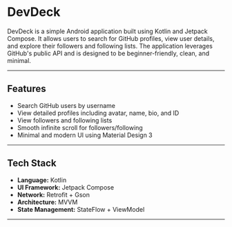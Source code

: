 # DevDeck

DevDeck is a simple Android application built using Kotlin and Jetpack Compose. It allows users to search for GitHub profiles, view user details, and explore their followers and following lists. The application leverages GitHub's public API and is designed to be beginner-friendly, clean, and minimal.

---

## Features

- Search GitHub users by username
- View detailed profiles including avatar, name, bio, and ID
- View followers and following lists
- Smooth infinite scroll for followers/following
- Minimal and modern UI using Material Design 3

---

## Tech Stack

- **Language:** Kotlin  
- **UI Framework:** Jetpack Compose  
- **Network:** Retrofit + Gson  
- **Architecture:** MVVM  
- **State Management:** StateFlow + ViewModel  

---
